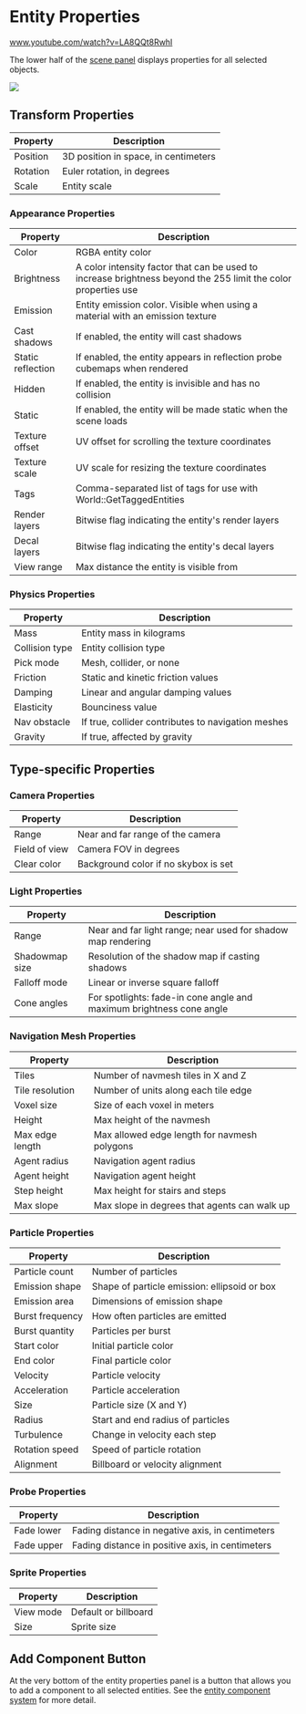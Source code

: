 # Entity Properties

www.youtube.com/watch?v=LA8QQt8RwhI

The lower half of the [scene panel](scenepanel.md) displays properties for all selected objects.

![](https://github.com/UltraEngine/Documentation/blob/master/Images/entityproperties.png?raw=true)

## Transform Properties

| Property | Description |
|------------|--------------|
| Position | 3D position in space, in centimeters |
| Rotation | Euler rotation, in degrees |
| Scale | Entity scale |

### Appearance Properties

| Property | Description |
|------------|--------------|
| Color | RGBA entity color |
| Brightness | A color intensity factor that can be used to increase brightness beyond the 255 limit the color properties use |
| Emission | Entity emission color. Visible when using a material with an emission texture |
| Cast shadows | If enabled, the entity will cast shadows |
| Static reflection | If enabled, the entity appears in reflection probe cubemaps when rendered |
| Hidden | If enabled, the entity is invisible and has no collision |
| Static | If enabled, the entity will be made static when the scene loads |
| Texture offset | UV offset for scrolling the texture coordinates |
| Texture scale | UV scale for resizing the texture coordinates |
| Tags | Comma-separated list of tags for use with World::GetTaggedEntities |
| Render layers | Bitwise flag indicating the entity's render layers |
| Decal layers | Bitwise flag indicating the entity's decal layers |
| View range | Max distance the entity is visible from |

### Physics Properties

| Property | Description |
|------------|--------------|
| Mass | Entity mass in kilograms |
| Collision type | Entity collision type |
| Pick mode | Mesh, collider, or none |
| Friction | Static and kinetic friction values |
| Damping | Linear and angular damping values |
| Elasticity | Bounciness value |
| Nav obstacle | If true, collider contributes to navigation meshes |
| Gravity | If true, affected by gravity |

## Type-specific Properties

### Camera Properties

| Property | Description |
|------------|--------------|
| Range | Near and far range of the camera |
| Field of view | Camera FOV in degrees |
| Clear color | Background color if no skybox is set |

### Light Properties

| Property | Description |
|------------|--------------|
| Range | Near and far light range; near used for shadow map rendering |
| Shadowmap size | Resolution of the shadow map if casting shadows |
| Falloff mode | Linear or inverse square falloff |
| Cone angles | For spotlights: fade-in cone angle and maximum brightness cone angle |

### Navigation Mesh Properties

| Property | Description |
|------------|--------------|
| Tiles | Number of navmesh tiles in X and Z |
| Tile resolution | Number of units along each tile edge |
| Voxel size | Size of each voxel in meters |
| Height | Max height of the navmesh |
| Max edge length | Max allowed edge length for navmesh polygons |
| Agent radius | Navigation agent radius |
| Agent height | Navigation agent height |
| Step height | Max height for stairs and steps |
| Max slope | Max slope in degrees that agents can walk up |

### Particle Properties

| Property | Description |
|------------|--------------|
| Particle count | Number of particles |
| Emission shape | Shape of particle emission: ellipsoid or box |
| Emission area | Dimensions of emission shape |
| Burst frequency | How often particles are emitted |
| Burst quantity | Particles per burst |
| Start color | Initial particle color |
| End color | Final particle color |
| Velocity | Particle velocity |
| Acceleration | Particle acceleration |
| Size | Particle size (X and Y) |
| Radius | Start and end radius of particles |
| Turbulence | Change in velocity each step |
| Rotation speed | Speed of particle rotation |
| Alignment | Billboard or velocity alignment |

### Probe Properties

| Property | Description |
|------------|--------------|
| Fade lower | Fading distance in negative axis, in centimeters |
| Fade upper | Fading distance in positive axis, in centimeters |

### Sprite Properties

| Property | Description |
|------------|--------------|
| View mode | Default or billboard |
| Size | Sprite size |

## Add Component Button

At the very bottom of the entity properties panel is a button that allows you to add a component to all selected entities. See the [entity component system](entitycomponentsystem) for more detail.
